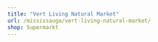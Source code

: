 ```yaml
---
title: "Vert Living Natural Market"
url: /mississauga/vert-living-natural-market/
shop: Supermarkt
---
```

